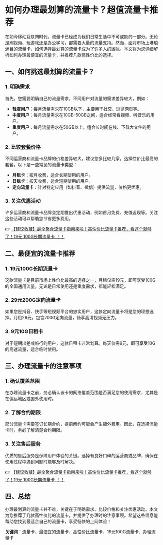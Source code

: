 # 如何办理最划算的流量卡？超值流量卡推荐

在如今移动互联网时代，流量卡已经成为我们日常生活中不可或缺的一部分。无论是刷视频、玩游戏还是办公学习，都需要大量的流量支持。然而，面对市场上琳琅满目的流量卡，如何选择最划算的流量卡成为了许多人的困扰。本文将为您详细解析如何办理最便宜的流量卡，并推荐几款高性价比的选择。

## 一、如何挑选最划算的流量卡？

### 1. 明确需求
首先，您需要明确自己的流量需求。不同用户对流量的需求差异较大，例如：
- **轻度用户**：每月流量需求在10GB以下，主要用于社交、浏览网页等。
- **中度用户**：每月流量需求在10GB-50GB之间，适合经常看视频、听音乐的用户。
- **重度用户**：每月流量需求在50GB以上，适合长时间在线、下载大文件的用户。

### 2. 比较套餐价格
不同运营商和流量卡品牌的价格差异较大，建议您多比较几家，选择性价比最高的套餐。以下是一些常见的流量卡类型：
- **月租卡**：按月收费，适合长期使用的用户。
- **日租卡**：按天收费，适合短期使用的用户。
- **定向流量卡**：针对特定应用（如抖音、微信）提供流量，价格更优惠。

### 3. 关注优惠活动
许多运营商和流量卡品牌会定期推出优惠活动，例如首月免费、充值返现等。关注这些活动可以帮助您节省更多费用。

👉 [【建议收藏】最全聚合流量卡指南来啦！高性价比流量卡推荐，看这个就够了！19元 100G长期流量卡 ！！](https://bit.ly/Liuliangka)

## 二、最便宜的流量卡推荐

### 1. 19元100G长期流量卡
这款流量卡是目前市场上性价比最高的选择之一，月租仅需19元，即可享受100G的全国通用流量。无论是日常使用还是重度需求，都能轻松满足。

### 2. 29元200G定向流量卡
如果您是抖音、快手等短视频平台的忠实用户，这款定向流量卡将是您的理想选择。月租29元，包含200G定向流量，畅享高清视频无压力。

### 3. 9元10G日租卡
对于短期出差或旅行的用户，这款日租卡非常划算。每天仅需9元，即可享受10G的高速流量，适合临时使用。

## 三、办理流量卡的注意事项

### 1. 确认覆盖范围
在办理流量卡之前，务必确认该卡的网络覆盖范围是否满足您的使用需求，尤其是在偏远地区或国外使用时。

### 2. 了解合约期限
部分流量卡需要签订长期合约，提前解约可能会产生额外费用。因此，在选择流量卡时，务必了解清楚合约期限。

### 3. 关注售后服务
优质的售后服务是保障用户体验的关键。选择有良好口碑的运营商或品牌，确保在使用过程中遇到问题时能够及时解决。

👉 [【建议收藏】最全聚合流量卡指南来啦！高性价比流量卡推荐，看这个就够了！19元 100G长期流量卡 ！！](https://bit.ly/Liuliangka)

## 四、总结

办理最划算的流量卡并不难，关键在于明确需求、比较价格和关注优惠活动。本文为您推荐了几款高性价比的流量卡，并提供了办理时的注意事项。希望这些信息能帮助您找到最适合自己的流量卡，享受畅快的上网体验！

**关键词**：流量卡、最便宜的流量卡、高性价比流量卡、19元100G流量卡、办理流量卡